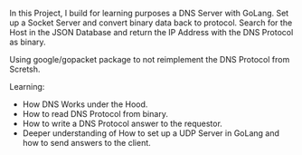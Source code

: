 In this Project, I build for learning purposes a DNS Server with GoLang.
Set up a Socket Server and convert binary data back to protocol. 
Search for the Host in the JSON Database and return the IP Address with the DNS Protocol as binary.

Using google/gopacket package to not reimplement the DNS Protocol from Scretsh.

Learning:
- How DNS Works under the Hood.
- How to read DNS Protocol from binary.
- How to write a DNS Protocol answer to the requestor.
- Deeper understanding of How to set up a UDP Server in GoLang and how to send answers to the client.
